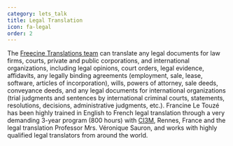 ```yaml
---
category: lets_talk
title: Legal Translation
icon: fa-legal
order: 2
---
```

The [Freecine Translations team](http://freecinetranslations.com/and_us/) can translate any legal documents for law firms, courts, private and public corporations, and international organizations, including legal opinions, court orders, legal evidence, affidavits, any legally binding agreements (employment, sale, lease, software, articles of incorporation), wills, powers of attorney, sale deeds, conveyance deeds, and any legal documents for international organizations (trial judgments and sentences by international criminal courts, statements, resolutions, decisions, administrative judgments, etc.). Francine Le Touzé has been highly trained in English to French legal translation through a very demanding 3-year program (800 hours) with [CI3M](http://ci3m.co.uk/legal-translation-course-english-french), Rennes, France and the legal translation Professor Mrs. Véronique Sauron, and works with highly qualified legal translators from around the world.